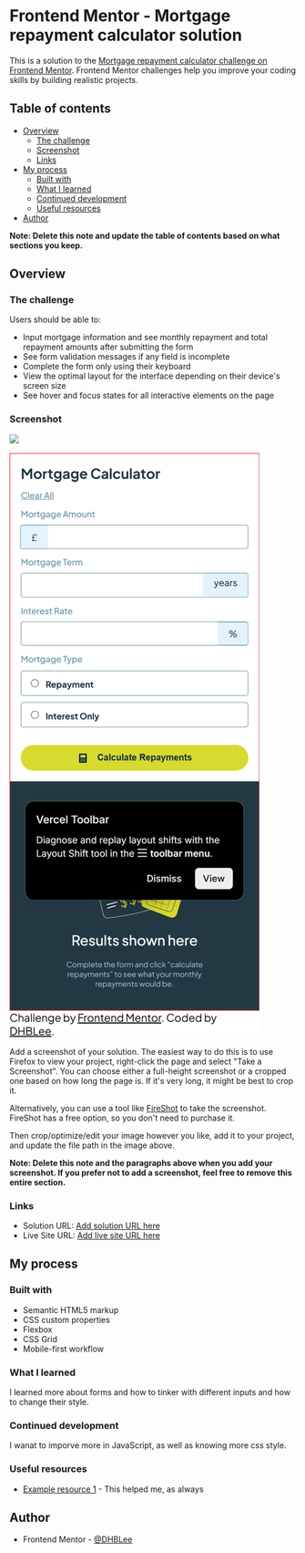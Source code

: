 # Frontend Mentor - Mortgage repayment calculator solution

This is a solution to the [Mortgage repayment calculator challenge on Frontend Mentor](https://www.frontendmentor.io/challenges/mortgage-repayment-calculator-Galx1LXK73). Frontend Mentor challenges help you improve your coding skills by building realistic projects. 

## Table of contents

- [Overview](#overview)
  - [The challenge](#the-challenge)
  - [Screenshot](#screenshot)
  - [Links](#links)
- [My process](#my-process)
  - [Built with](#built-with)
  - [What I learned](#what-i-learned)
  - [Continued development](#continued-development)
  - [Useful resources](#useful-resources)
- [Author](#author)


**Note: Delete this note and update the table of contents based on what sections you keep.**

## Overview

### The challenge

Users should be able to:

- Input mortgage information and see monthly repayment and total repayment amounts after submitting the form
- See form validation messages if any field is incomplete
- Complete the form only using their keyboard
- View the optimal layout for the interface depending on their device's screen size
- See hover and focus states for all interactive elements on the page

### Screenshot

![](./assets/images/1440px_solution.png.jpg)

![](./assets/images/375px_solution.png)

Add a screenshot of your solution. The easiest way to do this is to use Firefox to view your project, right-click the page and select "Take a Screenshot". You can choose either a full-height screenshot or a cropped one based on how long the page is. If it's very long, it might be best to crop it.

Alternatively, you can use a tool like [FireShot](https://getfireshot.com/) to take the screenshot. FireShot has a free option, so you don't need to purchase it. 

Then crop/optimize/edit your image however you like, add it to your project, and update the file path in the image above.

**Note: Delete this note and the paragraphs above when you add your screenshot. If you prefer not to add a screenshot, feel free to remove this entire section.**

### Links

- Solution URL: [Add solution URL here](https://github.com/DHBLee/DHBLee-/tree/DHBLee/Fronend-Mentor/Mortgage)
- Live Site URL: [Add live site URL here](https://dhb-lee-w7ov.vercel.app)

## My process

### Built with

- Semantic HTML5 markup
- CSS custom properties
- Flexbox
- CSS Grid
- Mobile-first workflow



### What I learned

I learned more about forms and how to tinker with different inputs and how to change their style.




### Continued development

I wanat to imporve more in JavaScript, as well as knowing more css style.


### Useful resources

- [Example resource 1](https://www.chatgpt.com) - This helped me, as always

## Author


- Frontend Mentor - [@DHBLee](https://www.frontendmentor.io/profile/DHBLee)


